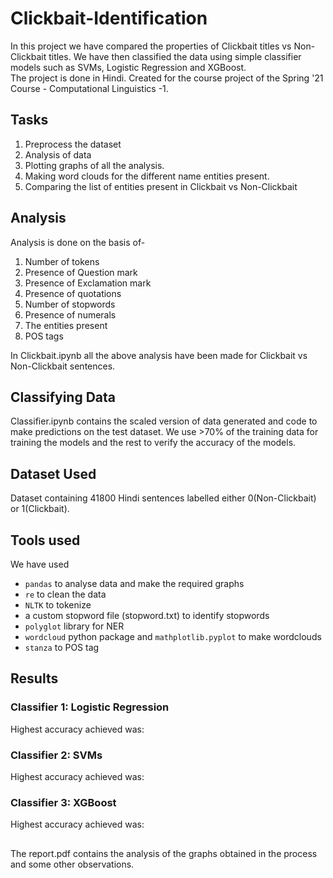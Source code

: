 # Clickbait-Identification
In this project we have compared the properties of Clickbait titles vs Non-Clickbait titles. We have then classified the data using simple classifier models such as SVMs, Logistic Regression and XGBoost. </br>
The project is done in Hindi. Created for the course project of the Spring '21 Course - Computational Linguistics -1.

## Tasks
1. Preprocess the dataset
2. Analysis of data
3. Plotting graphs of all the analysis.
4. Making word clouds for the different name entities present.
5. Comparing the list of entities present in Clickbait vs Non-Clickbait
  
## Analysis
Analysis is done on the basis of-
1. Number of tokens
2. Presence of Question mark
3. Presence of Exclamation mark
4. Presence of quotations
5. Number of stopwords
6. Presence of numerals
7. The entities present
8. POS tags

In Clickbait.ipynb all the above analysis have been made for Clickbait vs Non-Clickbait sentences. 

## Classifying Data
Classifier.ipynb contains the scaled version of data generated and code to make predictions on the test dataset. We use >70% of the training data for training the models and the rest to verify the accuracy of the models. 

## Dataset Used
  Dataset containing 41800 Hindi sentences labelled either 0(Non-Clickbait) or 1(Clickbait).
  
## Tools used
We have used 
  - `pandas` to analyse data and make the required graphs
  - `re` to clean the data
  - `NLTK` to tokenize
  - a custom stopword file (stopword.txt) to identify stopwords
  - `polyglot` library for NER
  - `wordcloud` python package and `mathplotlib.pyplot` to make wordclouds
  - `stanza` to POS tag
  
## Results
### Classifier 1: Logistic Regression
Highest accuracy achieved was:
### Classifier 2: SVMs
Highest accuracy achieved was:
### Classifier 3: XGBoost
Highest accuracy achieved was:
##
The report.pdf contains the analysis of the graphs obtained in the process and some other observations.
